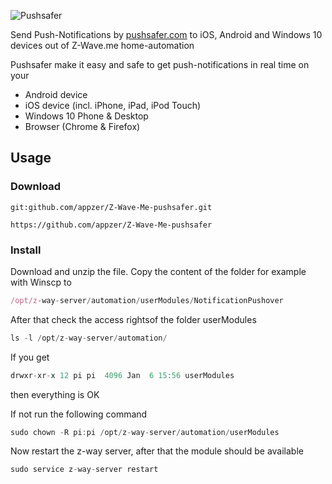 ![Pushsafer](https://www.pushsafer.com/de/assets/logos/logo.png)

Send Push-Notifications by [pushsafer.com](https://www.pushsafer.com) to iOS, Android and Windows 10 devices out of Z-Wave.me home-automation

Pushsafer make it easy and safe to get push-notifications in real time on your
- Android device
- iOS device (incl. iPhone, iPad, iPod Touch)
- Windows 10 Phone & Desktop
- Browser (Chrome & Firefox)

## Usage

### Download

	git:github.com/appzer/Z-Wave-Me-pushsafer.git
	
	https://github.com/appzer/Z-Wave-Me-pushsafer
	
### Install

Download and unzip the file. Copy the content of the folder for example with Winscp to 
```javascript
/opt/z-way-server/automation/userModules/NotificationPushover
```

After that check the access rightsof the folder userModules
```javascript
ls -l /opt/z-way-server/automation/
```

If you get
```javascript
drwxr-xr-x 12 pi pi  4096 Jan  6 15:56 userModules
```
then everything is OK

If not run the following command
```javascript
sudo chown -R pi:pi /opt/z-way-server/automation/userModules
```

Now restart the z-way server, after that the module should be available
```javascript
sudo service z-way-server restart
```